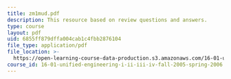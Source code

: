 ```yaml
---
title: zm1mud.pdf
description: This resource based on review questions and answers.
type: course
layout: pdf
uid: 6855ff879dffa004cab1c4fbb2876104
file_type: application/pdf
file_location: >-
  https://open-learning-course-data-production.s3.amazonaws.com/16-01-unified-engineering-i-ii-iii-iv-fall-2005-spring-2006/6855ff879dffa004cab1c4fbb2876104_zm1mud.pdf
course_id: 16-01-unified-engineering-i-ii-iii-iv-fall-2005-spring-2006
---
```

